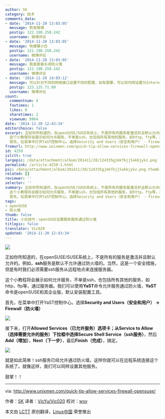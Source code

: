 ```yaml
---
author: SK
category: 技术
comments_data:
- date: '2014-11-20 13:03:05'
  message: 转发微博.
  postip: 122.190.250.242
  username: 微博评论
- date: '2014-11-20 13:03:05'
  message: 快摸摸小白
  postip: 122.190.250.242
  username: 微博评论
- date: '2014-11-20 13:03:05'
  message: 我是直接关闭防火墙
  postip: 122.190.250.242
  username: 微博评论
- date: '2014-11-20 14:03:12'
  message: 可以针对不同的网络接口设置不同的配置，如有需要，可以将内网设置为Internel Zone。
  postip: 123.125.71.99
  username: 微博评论
count:
  commentnum: 4
  favtimes: 1
  likes: 0
  sharetimes: 2
  viewnum: 8964
date: '2014-11-20 12:43:34'
editorchoice: false
excerpt: 正如你所知道的，在openSUSE/SUSE系统上，不是所有的服务是激活并且默认允许的。例如，ssh服务是默认不允许通过防火墙的。当然，这是一个安全措施，但是有时我们必须需要ssh服务从远程地点来连接服务器。
  这个小教程将会展示如何允许服务，不单是ssh，也包括所有其他的服务，如http，ftp等，通过服务器。我们可以使用YaST命令允许服务通过防火墙，YaST命令是openSUSE和其企业版，默认安装配置工具。
  首先，在菜单中打开YaST控制中心。选择Security and Users（安全和用户） - Firewall（防火墙）  接下来，打开Allowed Services（已允许服
fromurl: http://www.unixmen.com/quick-tip-allow-services-firewall-opensuse/
id: 4259
islctt: true
largepic: /data/attachment/album/201411/20/124335gjmkfkjj5akbjykz.png
permalink: /article-4259-1.html
pic: /data/attachment/album/201411/20/124335gjmkfkjj5akbjykz.png.thumb.jpg
related: []
reviewer: ''
selector: ''
summary: 正如你所知道的，在openSUSE/SUSE系统上，不是所有的服务是激活并且默认允许的。例如，ssh服务是默认不允许通过防火墙的。当然，这是一个安全措施，但是有时我们必须需要ssh服务从远程地点来连接服务器。
  这个小教程将会展示如何允许服务，不单是ssh，也包括所有其他的服务，如http，ftp等，通过服务器。我们可以使用YaST命令允许服务通过防火墙，YaST命令是openSUSE和其企业版，默认安装配置工具。
  首先，在菜单中打开YaST控制中心。选择Security and Users（安全和用户） - Firewall（防火墙）  接下来，打开Allowed Services（已允许服
tags:
- openSUSE
- 防火墙
thumb: false
title: 小白技巧：openSUSE设置服务服务通过防火墙
titlepic: false
translator: Vic020
updated: '2014-11-20 12:43:34'
---
```


![](/data/attachment/album/201411/20/124335gjmkfkjj5akbjykz.png)


正如你所知道的，在openSUSE/SUSE系统上，不是所有的服务是激活并且默认允许的。例如，**ssh**服务是默认不允许通过防火墙的。当然，这是一个安全措施，但是有时我们必须需要ssh服务从远程地点来连接服务器。


这个小教程将会展示如何允许服务，不单是ssh，也包括所有其他的服务，如http，ftp等，通过服务器。我们可以使用**YaST**命令允许服务通过防火墙，**YaST**命令是openSUSE和其企业版，默认安装配置工具。


首先，在菜单中打开YaST控制中心。选择**Security and Users（安全和用户） -> Firewall（防火墙）**


![](/data/attachment/album/201411/20/124336f1sg8gb1s1iy1wgb.png)


接下来，打开**Allowed Services（已允许服务）**选项卡；从Service to Allow（选择需要允许的服务）下拉框中选择**Secure Shell Service（ssh服务）**，然后 **Add（增加）**，**Next（下一步）**，最后**Finish（完成）**，搞定。


![](/data/attachment/album/201411/20/124337orf44w4tr6pbujrb.png)


就是如此简单！ssh服务已经允许通过防火墙，这样你就可以在远程系统连接这个系统了。就像这样，我们可以同样设置其他服务。


鼓掌！！




---


via: <http://www.unixmen.com/quick-tip-allow-services-firewall-opensuse/>


作者：[SK](http://www.unixmen.com/author/sk/) 译者：[VicYu/Vic020](http://www.vicyu.net) 校对：[wxy](https://github.com/wxy)


本文由 [LCTT](https://github.com/LCTT/TranslateProject) 原创翻译，[Linux中国](http://linux.cn/) 荣誉推出